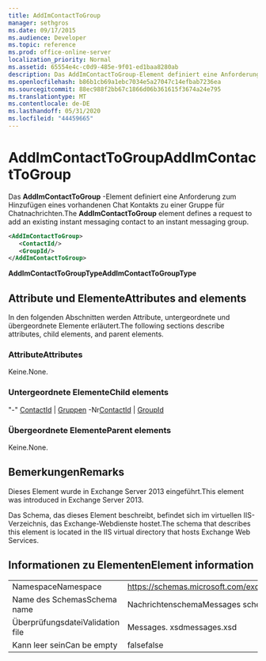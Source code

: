 ```yaml
---
title: AddImContactToGroup
manager: sethgros
ms.date: 09/17/2015
ms.audience: Developer
ms.topic: reference
ms.prod: office-online-server
localization_priority: Normal
ms.assetid: 65554e4c-c0d9-485e-9f01-ed1baa8280ab
description: Das AddImContactToGroup-Element definiert eine Anforderung zum Hinzufügen eines vorhandenen Chat Kontakts zu einer Gruppe für Chatnachrichten.
ms.openlocfilehash: b86b1cb69a1ebc7034e5a27047c14efbab7236ea
ms.sourcegitcommit: 88ec988f2bb67c1866d06b361615f3674a24e795
ms.translationtype: MT
ms.contentlocale: de-DE
ms.lasthandoff: 05/31/2020
ms.locfileid: "44459665"
---
```

# <a name="addimcontacttogroup"></a><span data-ttu-id="7f791-103">AddImContactToGroup</span><span class="sxs-lookup"><span data-stu-id="7f791-103">AddImContactToGroup</span></span>

<span data-ttu-id="7f791-104">Das **AddImContactToGroup** -Element definiert eine Anforderung zum Hinzufügen eines vorhandenen Chat Kontakts zu einer Gruppe für Chatnachrichten.</span><span class="sxs-lookup"><span data-stu-id="7f791-104">The **AddImContactToGroup** element defines a request to add an existing instant messaging contact to an instant messaging group.</span></span> 
  
```XML
<AddImContactToGroup>
   <ContactId/>
   <GroupId/>
</AddImContactToGroup>
```

 <span data-ttu-id="7f791-105">**AddImContactToGroupType**</span><span class="sxs-lookup"><span data-stu-id="7f791-105">**AddImContactToGroupType**</span></span>
## <a name="attributes-and-elements"></a><span data-ttu-id="7f791-106">Attribute und Elemente</span><span class="sxs-lookup"><span data-stu-id="7f791-106">Attributes and elements</span></span>

<span data-ttu-id="7f791-107">In den folgenden Abschnitten werden Attribute, untergeordnete und übergeordnete Elemente erläutert.</span><span class="sxs-lookup"><span data-stu-id="7f791-107">The following sections describe attributes, child elements, and parent elements.</span></span>
  
### <a name="attributes"></a><span data-ttu-id="7f791-108">Attribute</span><span class="sxs-lookup"><span data-stu-id="7f791-108">Attributes</span></span>

<span data-ttu-id="7f791-109">Keine.</span><span class="sxs-lookup"><span data-stu-id="7f791-109">None.</span></span>
  
### <a name="child-elements"></a><span data-ttu-id="7f791-110">Untergeordnete Elemente</span><span class="sxs-lookup"><span data-stu-id="7f791-110">Child elements</span></span>

<span data-ttu-id="7f791-111">"-" [ContactId](contactid.md)  |  [Gruppen](groupid.md) -Nr</span><span class="sxs-lookup"><span data-stu-id="7f791-111">[ContactId](contactid.md) | [GroupId](groupid.md)</span></span>
  
### <a name="parent-elements"></a><span data-ttu-id="7f791-112">Übergeordnete Elemente</span><span class="sxs-lookup"><span data-stu-id="7f791-112">Parent elements</span></span>

<span data-ttu-id="7f791-113">Keine.</span><span class="sxs-lookup"><span data-stu-id="7f791-113">None.</span></span>
  
## <a name="remarks"></a><span data-ttu-id="7f791-114">Bemerkungen</span><span class="sxs-lookup"><span data-stu-id="7f791-114">Remarks</span></span>

<span data-ttu-id="7f791-115">Dieses Element wurde in Exchange Server 2013 eingeführt.</span><span class="sxs-lookup"><span data-stu-id="7f791-115">This element was introduced in Exchange Server 2013.</span></span>
  
<span data-ttu-id="7f791-116">Das Schema, das dieses Element beschreibt, befindet sich im virtuellen IIS-Verzeichnis, das Exchange-Webdienste hostet.</span><span class="sxs-lookup"><span data-stu-id="7f791-116">The schema that describes this element is located in the IIS virtual directory that hosts Exchange Web Services.</span></span>
  
## <a name="element-information"></a><span data-ttu-id="7f791-117">Informationen zu Elementen</span><span class="sxs-lookup"><span data-stu-id="7f791-117">Element information</span></span>

|||
|:-----|:-----|
|<span data-ttu-id="7f791-118">Namespace</span><span class="sxs-lookup"><span data-stu-id="7f791-118">Namespace</span></span>  <br/> |https://schemas.microsoft.com/exchange/services/2006/messages  <br/> |
|<span data-ttu-id="7f791-119">Name des Schemas</span><span class="sxs-lookup"><span data-stu-id="7f791-119">Schema name</span></span>  <br/> |<span data-ttu-id="7f791-120">Nachrichtenschema</span><span class="sxs-lookup"><span data-stu-id="7f791-120">Messages schema</span></span>  <br/> |
|<span data-ttu-id="7f791-121">Überprüfungsdatei</span><span class="sxs-lookup"><span data-stu-id="7f791-121">Validation file</span></span>  <br/> |<span data-ttu-id="7f791-122">Messages. xsd</span><span class="sxs-lookup"><span data-stu-id="7f791-122">messages.xsd</span></span>  <br/> |
|<span data-ttu-id="7f791-123">Kann leer sein</span><span class="sxs-lookup"><span data-stu-id="7f791-123">Can be empty</span></span>  <br/> |<span data-ttu-id="7f791-124">false</span><span class="sxs-lookup"><span data-stu-id="7f791-124">false</span></span>  <br/> |
   


